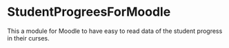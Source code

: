 StudentProgreesForMoodle
========================

This a module for Moodle to have easy to read data of the student progress in their curses.
